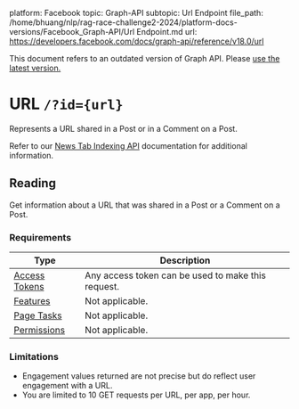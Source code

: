 platform: Facebook
topic: Graph-API
subtopic: Url Endpoint
file_path: /home/bhuang/nlp/rag-race-challenge2-2024/platform-docs-versions/Facebook_Graph-API/Url Endpoint.md
url: https://developers.facebook.com/docs/graph-api/reference/v18.0/url

This document refers to an outdated version of Graph API. Please [use the latest version.](https://developers.facebook.com/docs/graph-api/reference/v19.0/url)

# URL `/?id={url}`

Represents a URL shared in a Post or in a Comment on a Post.

Refer to our [News Tab Indexing API](https://developers.facebook.com/docs/news-tab-indexing) documentation for additional information.

## Reading

Get information about a URL that was shared in a Post or a Comment on a Post.

### Requirements

| Type | Description |
| --- | --- |
| [Access Tokens](#) | Any access token can be used to make this request. |
| [Features](#) | Not applicable. |
| [Page Tasks](#) | Not applicable. |
| [Permissions](#) | Not applicable. |

### Limitations

* Engagement values returned are not precise but do reflect user engagement with a URL.
* You are limited to 10 GET requests per URL, per app, per hour.